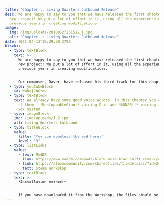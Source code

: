 ```yaml
---
title: "Chapter 1: Living Quarters Outbound Release"
desc: We are happy to say to you that we have released the first chapter of our
  new project! We put a lot of effort in it, using all the experience of
  previous years in creating modifications.
image:
  img: /img/uploads/20180327231512_1.jpg
  alt: "Chapter 1: Living Quarters Outbound Release"
date: 2021-04-13T19:29:50.379Z
blocks:
  - type: textBlock
    text: >-
      We are happy to say to you that we have released the first chapter of our
      new project! We put a lot of effort in it, using all the experience of
      previous years in creating modifications. 


      Our composer, Daver, have released his third track for this chapter on Youtube!
  - type: youtubeBlock
    id: WBhejZNBve0
  - type: textBlock
    text: We already have some good voice actors. In this chapter you can hear some
      of them - *UnstoppableGiant* voicing Otis and *bONES!!* voicing the tram
      vox system!
  - type: imageBlock
    img: /img/uploads/1.2.jpg
    alt: Living Quarters Outbound
  - type: titleBlock
    value:
      title: "You can download the mod here:"
      level: "3"
  - type: listLinks
    value:
      - text: ModDB
        link: https://www.moddb.com/mods/black-mesa-blue-shift-remake/downloads/black-mesa-blue-shift-chapter-1-living-quarters-outbound
      - link: https://steamcommunity.com/sharedfiles/filedetails/?id=2424633574
        text: Steam Workshop
  - type: textBlock
    text: >-
      *Installation method:*


      If you have downloaded it from the Workshop, the files should be there (near the directory where the game located):
---
```

